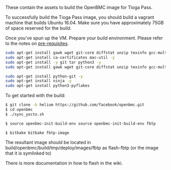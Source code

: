 These contain the assets to build the OpenBMC image for Tioga Pass.

To successfully build the Tioga Pass image, you should build a vagrant
machine that builds Ubuntu 16.04. Make sure you have approximately 75GB of
space reserved for the build.

Once you've spun up the VM. Prepare your build environment. Please refer to
the notes on
[pre-requisites](https://www.yoctoproject.org/docs/2.5/brief-yoctoprojectqs/brief-yoctoprojectqs.html).

```sh
sudo apt-get install gawk wget git-core diffstat unzip texinfo gcc-multilib      build-essential chrpath socat cpio python python3 python3-pip python3-pexpect      xz-utils debianutils iputils-ping libsdl1.2-dev xterm -y
sudo apt-get install ca-certificates mac-util -y
sudo apt-get install -y git tar python3 -y
sudo apt-get install gawk wget git-core diffstat unzip texinfo gcc-multilib      build-essential chrpath socat cpio python python3 python3-pip python3-pexpect      xz-utils debianutils iputils-ping -y

sudo apt-get install python-git -y
sudo apt-get install ninja -y
sudo apt-get install python3-pyflakes
```

To get started with the build:

```sh
$ git clone -b helium https://github.com/facebook/openbmc.git
$ cd openbmc
$ ./sync_yocto.sh
```

```sh
$ source openbmc-init-build-env source openbmc-init-build-env fbtp
```

```
$ bitbake bitbake fbtp-image
```

The resultant image should be located in
build/openbmc/build/tmp/deploy/images/fbtp as flash-fbtp (or the image that
it is symlinked to)

There is more documentation in how to flash in the wiki.
